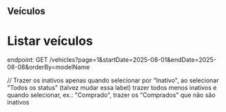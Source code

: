 ## Veículos

# Listar veículos

endpoint:
GET /vehicles?page=1&startDate=2025-08-01&endDate=2025-08-08&orderBy=modelName 

// Trazer os inativos apenas quando selecionar por "Inativo", ao selecionar "Todos os status" (talvez mudar essa label) trazer todos menos inativos e quando selecionar, ex.: "Comprado", trazer os "Comprados" que não são inativos